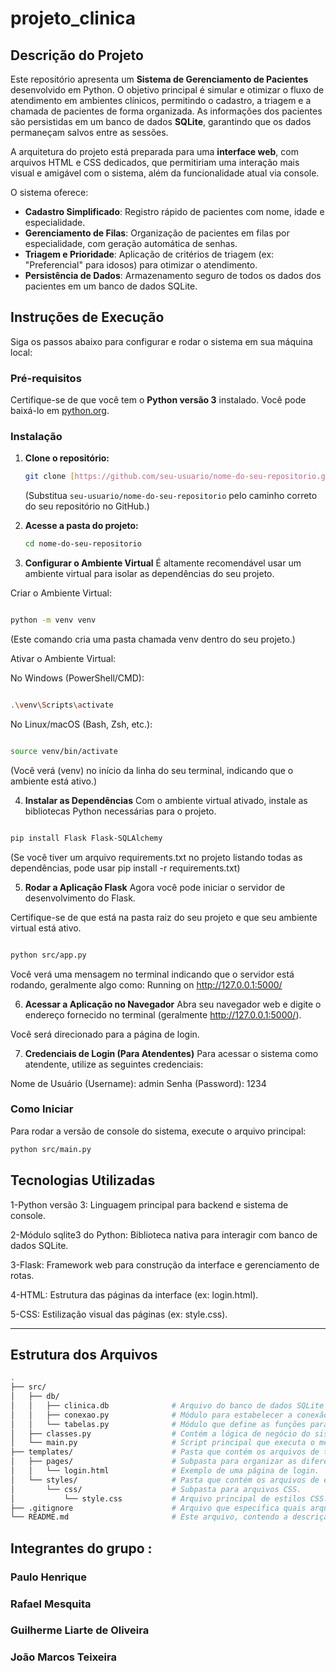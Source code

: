 # projeto_clinica

## Descrição do Projeto

Este repositório apresenta um **Sistema de Gerenciamento de Pacientes** desenvolvido em Python. O objetivo principal é simular e otimizar o fluxo de atendimento em ambientes clínicos, permitindo o cadastro, a triagem e a chamada de pacientes de forma organizada. As informações dos pacientes são persistidas em um banco de dados **SQLite**, garantindo que os dados permaneçam salvos entre as sessões.

A arquitetura do projeto está preparada para uma **interface web**, com arquivos HTML e CSS dedicados, que permitiriam uma interação mais visual e amigável com o sistema, além da funcionalidade atual via console.

O sistema oferece:
* **Cadastro Simplificado**: Registro rápido de pacientes com nome, idade e especialidade.
* **Gerenciamento de Filas**: Organização de pacientes em filas por especialidade, com geração automática de senhas.
* **Triagem e Prioridade**: Aplicação de critérios de triagem (ex: "Preferencial" para idosos) para otimizar o atendimento.
* **Persistência de Dados**: Armazenamento seguro de todos os dados dos pacientes em um banco de dados SQLite.

## Instruções de Execução

Siga os passos abaixo para configurar e rodar o sistema em sua máquina local:

### Pré-requisitos

Certifique-se de que você tem o **Python versão 3** instalado. Você pode baixá-lo em [python.org](https://www.python.org/).

### Instalação

1.  **Clone o repositório:**
    ```bash
    git clone [https://github.com/seu-usuario/nome-do-seu-repositorio.git](https://github.com/seu-usuario/nome-do-seu-repositorio.git)
    ```
    (Substitua `seu-usuario/nome-do-seu-repositorio` pelo caminho correto do seu repositório no GitHub.)

2.  **Acesse a pasta do projeto:**
    ```bash
    cd nome-do-seu-repositorio
    ```
3. **Configurar o Ambiente Virtual**
É altamente recomendável usar um ambiente virtual para isolar as dependências do seu projeto.

Criar o Ambiente Virtual:

```Bash

python -m venv venv

```
(Este comando cria uma pasta chamada venv dentro do seu projeto.)

Ativar o Ambiente Virtual:

No Windows (PowerShell/CMD):
```Bash

.\venv\Scripts\activate

```
No Linux/macOS (Bash, Zsh, etc.):
```Bash

source venv/bin/activate
```
(Você verá (venv) no início da linha do seu terminal, indicando que o ambiente está ativo.)

4. **Instalar as Dependências**
Com o ambiente virtual ativado, instale as bibliotecas Python necessárias para o projeto.

```Bash

pip install Flask Flask-SQLAlchemy
```
(Se você tiver um arquivo requirements.txt no projeto listando todas as dependências, pode usar pip install -r requirements.txt)

5. **Rodar a Aplicação Flask**
Agora você pode iniciar o servidor de desenvolvimento do Flask.

Certifique-se de que está na pasta raiz do seu projeto  e que seu ambiente virtual está ativo.

```Bash

python src/app.py
```
Você verá uma mensagem no terminal indicando que o servidor está rodando, geralmente algo como:
Running on http://127.0.0.1:5000/

6. **Acessar a Aplicação no Navegador**
Abra seu navegador web e digite o endereço fornecido no terminal (geralmente http://127.0.0.1:5000/).

Você será direcionado para a página de login.

7. **Credenciais de Login (Para Atendentes)**
Para acessar o sistema como atendente, utilize as seguintes credenciais:

Nome de Usuário (Username): admin
Senha (Password): 1234
### Como Iniciar

Para rodar a versão de console do sistema, execute o arquivo principal:
```bash
python src/main.py
```

## Tecnologias Utilizadas

1-Python versão 3: Linguagem principal para backend e sistema de console.

2-Módulo sqlite3 do Python: Biblioteca nativa para interagir com banco de dados SQLite.

3-Flask: Framework web para construção da interface e gerenciamento de rotas.

4-HTML: Estrutura das páginas da interface (ex: login.html).

5-CSS: Estilização visual das páginas (ex: style.css).



---

## Estrutura dos Arquivos
```bash
.
├── src/
│   ├── db/
│   │   ├── clinica.db              # Arquivo do banco de dados SQLite (criado na primeira execução).
│   │   ├── conexao.py              # Módulo para estabelecer a conexão com o banco de dados SQLite.
│   │   └── tabelas.py              # Módulo que define as funções para criar a tabela de usuários e realizar operações CRUD básicas.
│   ├── classes.py                  # Contém a lógica de negócio do sistema e a estrutura de fila (ex: `GerenciadorPacientes`).
│   └── main.py                     # Script principal que executa o menu interativo e interage com o sistema.
├── templates/                      # Pasta que contém os arquivos de template HTML.
│   ├── pages/                      # Subpasta para organizar as diferentes páginas HTML.
│   │   └── login.html              # Exemplo de uma página de login.
│   └── styles/                     # Pasta que contém os arquivos de estilo para a interface web.
│       └── css/                    # Subpasta para arquivos CSS.
│           └── style.css           # Arquivo principal de estilos CSS.
├── .gitignore                      # Arquivo que especifica quais arquivos e diretórios o Git deve ignorar (ex: arquivos de banco de dados,                                     caches, etc.).
└── README.md                       # Este arquivo, contendo a descrição do projeto e instruções.
``` 
## Integrantes do grupo :

### Paulo Henrique
### Rafael Mesquita 
### Guilherme Liarte de Oliveira 
### João Marcos Teixeira 
